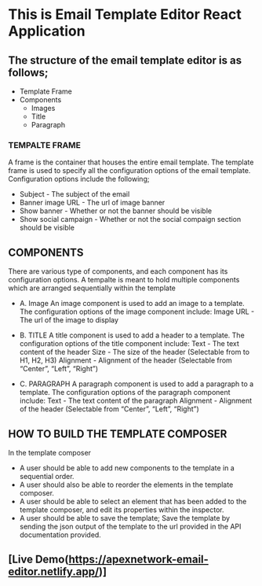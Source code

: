 # This is Email Template Editor React Application

## The structure of the email template editor is as follows;
- Template Frame
- Components
  * Images
  * Title
  * Paragraph

### TEMPALTE FRAME
A frame is the container that houses the entire email template. The template frame is used to specify all the configuration options of the email template. Configuration options include the following;

- Subject - The subject of the email
- Banner image URL - The url of image banner
- Show banner - Whether or not the banner should be visible
- Show social campaign - Whether or not the social compaign section should be visible

## COMPONENTS

There are various type of components, and each component has its configuration options.
A tempalte is meant to hold multiple components which are arranged sequentially within the template

- A. Image 
  An image component is used to add an image to a template. The configuration options of the image component include:
  Image URL - The url of the image to display

- B. TITLE
  A title component is used to add a header to a template. The configuration options of the title component include:
  Text - The text content of the header
  Size - The size of the header (Selectable from to H1, H2, H3)
  Alignment - Alignment of the header (Selectable from “Center”, “Left”, “Right”)
  
- C. PARAGRAPH
  A paragraph component is used to add a paragraph to a template. The configuration options of the paragraph component include:
  Text - The text content of the paragraph
  Alignment - Alignment of the header (Selectable from “Center”, “Left”, “Right”)

## HOW TO BUILD THE TEMPLATE COMPOSER
In the template composer
- A user should be able to add new components to the template in a sequential order.
- A user should also be able to reorder the elements in the template composer.
- A user should be able to select an element that has been added to the template composer, and edit its properties within the inspector.
- A user should be able to save the template; Save the template by sending the json output of the template to the url provided in the   API documentation provided.

## [Live Demo(https://apexnetwork-email-editor.netlify.app/)]
